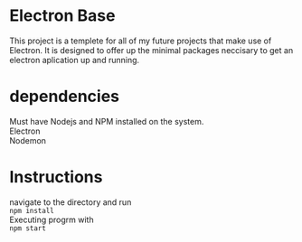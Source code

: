 # Electron Base
This project is a templete for all of my future projects that make use of Electron. It is designed to offer up the minimal packages neccisary to get an electron aplication up and running.

# dependencies
Must have Nodejs and NPM installed on the system. </br>
Electron </br>
Nodemon </br>

# Instructions
navigate to the directory and run</br> 
```npm install```</br>
Executing progrm with</br>
```npm start```

